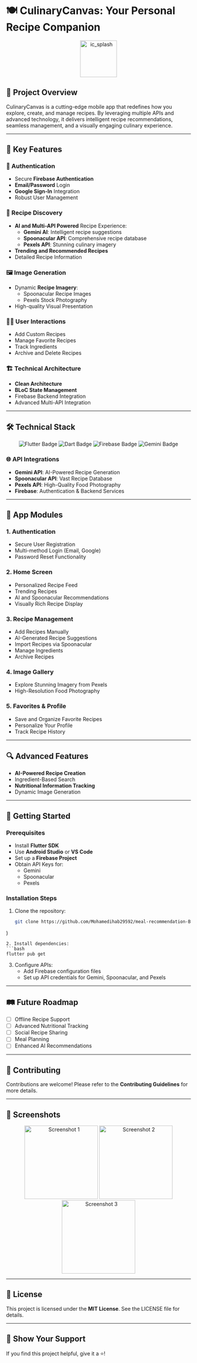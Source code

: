 # 🍽️ CulinaryCanvas: Your Personal Recipe Companion
<p align="center">
  <img src="https://github.com/user-attachments/assets/3f3ebeba-e84f-435e-aea2-cee6d7857065" alt="ic_splash" width="100">
</p>

## 🌟 Project Overview

CulinaryCanvas is a cutting-edge mobile app that redefines how you explore, create, and manage recipes. By leveraging multiple APIs and advanced technology, it delivers intelligent recipe recommendations, seamless management, and a visually engaging culinary experience.

---

## 🚀 Key Features

### 🔐 Authentication
- Secure **Firebase Authentication**
- **Email/Password** Login
- **Google Sign-In** Integration
- Robust User Management

### 🍲 Recipe Discovery
- **AI and Multi-API Powered** Recipe Experience:
  - **Gemini AI**: Intelligent recipe suggestions
  - **Spoonacular API**: Comprehensive recipe database
  - **Pexels API**: Stunning culinary imagery
- **Trending and Recommended Recipes**
- Detailed Recipe Information

### 🖼️ Image Generation
- Dynamic **Recipe Imagery**:
  - Spoonacular Recipe Images
  - Pexels Stock Photography
- High-quality Visual Presentation

### 🧑‍🍳 User Interactions
- Add Custom Recipes
- Manage Favorite Recipes
- Track Ingredients
- Archive and Delete Recipes

### 🏗️ Technical Architecture
- **Clean Architecture**
- **BLoC State Management**
- Firebase Backend Integration
- Advanced Multi-API Integration

---

## 🛠️ Technical Stack

<p align="center">
  <img src="https://img.shields.io/badge/Flutter-02569B?style=for-the-badge&logo=flutter&logoColor=white" alt="Flutter Badge" />
  <img src="https://img.shields.io/badge/Dart-0175C2?style=for-the-badge&logo=dart&logoColor=white" alt="Dart Badge" />
  <img src="https://img.shields.io/badge/Firebase-FFCA28?style=for-the-badge&logo=firebase&logoColor=white" alt="Firebase Badge" />
  <img src="https://img.shields.io/badge/Gemini-4285F4?style=for-the-badge&logo=google&logoColor=white" alt="Gemini Badge" />
</p>

### 🌐 API Integrations
- **Gemini API**: AI-Powered Recipe Generation
- **Spoonacular API**: Vast Recipe Database
- **Pexels API**: High-Quality Food Photography
- **Firebase**: Authentication & Backend Services

---

## 📱 App Modules

### 1. Authentication
- Secure User Registration
- Multi-method Login (Email, Google)
- Password Reset Functionality

### 2. Home Screen
- Personalized Recipe Feed
- Trending Recipes
- AI and Spoonacular Recommendations
- Visually Rich Recipe Display

### 3. Recipe Management
- Add Recipes Manually
- AI-Generated Recipe Suggestions
- Import Recipes via Spoonacular
- Manage Ingredients
- Archive Recipes

### 4. Image Gallery
- Explore Stunning Imagery from Pexels
- High-Resolution Food Photography

### 5. Favorites & Profile
- Save and Organize Favorite Recipes
- Personalize Your Profile
- Track Recipe History

---

## 🔍 Advanced Features

- **AI-Powered Recipe Creation**
- Ingredient-Based Search
- **Nutritional Information Tracking**
- Dynamic Image Generation

---

## 🚀 Getting Started

### Prerequisites
- Install **Flutter SDK**
- Use **Android Studio** or **VS Code**
- Set up a **Firebase Project**
- Obtain API Keys for:
  - Gemini
  - Spoonacular
  - Pexels

### Installation Steps
1. Clone the repository:
   ```bash
   git clone https://github.com/Mohamedihab29592/meal-recommendation-B1.git
)
   ```
2. Install dependencies:
   ```bash
   flutter pub get
   ```
3. Configure APIs:
   - Add Firebase configuration files
   - Set up API credentials for Gemini, Spoonacular, and Pexels

---

## 🛤️ Future Roadmap
- [ ] Offline Recipe Support
- [ ] Advanced Nutritional Tracking
- [ ] Social Recipe Sharing
- [ ] Meal Planning
- [ ] Enhanced AI Recommendations

---

## 🤝 Contributing
Contributions are welcome! Please refer to the **Contributing Guidelines** for more details.

---

## 📸 Screenshots
<p align="center">
  <img src="screenshot1.png" width="200" alt="Screenshot 1">
  <img src="screenshot2.png" width="200" alt="Screenshot 2">
  <img src="screenshot3.png" width="200" alt="Screenshot 3">
</p>

---

## 📄 License
This project is licensed under the **MIT License**. See the LICENSE file for details.

---

## 🌟 Show Your Support
If you find this project helpful, give it a ⭐️!
